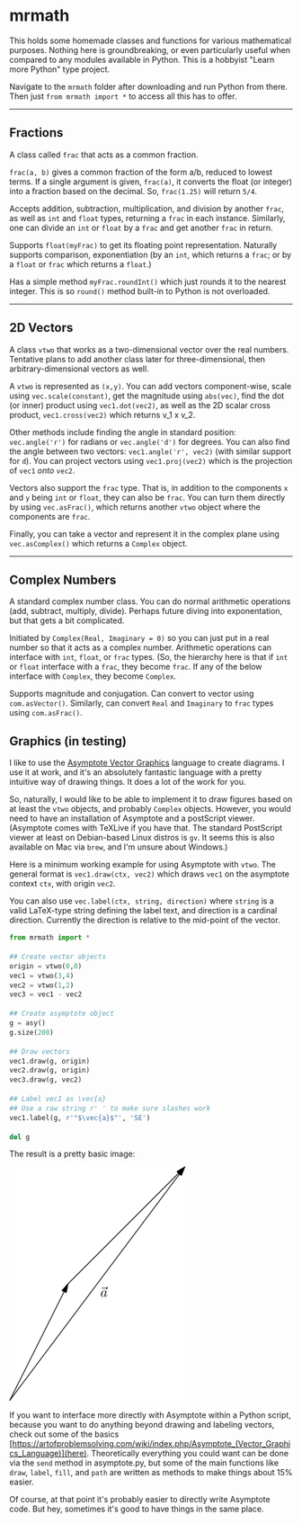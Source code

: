# mrmath

This holds some homemade classes and functions for various mathematical purposes. Nothing here is groundbreaking, or even particularly useful when compared to any modules available in Python. This is a hobbyist "Learn more Python" type project.

Navigate to the `mrmath` folder after downloading and run Python from there. Then just
``from mrmath import *``
to access all this has to offer.

---

## Fractions

A class called `frac` that acts as a common fraction.

`frac(a, b)` gives a common fraction of the form a/b, reduced to lowest terms.
If a single argument is given, `frac(a)`, it converts the float (or integer) into a fraction based on the decimal. So, `frac(1.25)` will return `5/4`.

Accepts addition, subtraction, multiplication, and division by another `frac`, as well as `int` and `float` types, returning a `frac` in each instance. Similarly, one can divide an `int` or `float` by a `frac` and get another `frac` in return.

Supports `float(myFrac)` to get its floating point representation. Naturally supports comparison, exponentiation (by an `int`, which returns a `frac`; or by a `float` or `frac` which returns a `float`.)

Has a simple method `myFrac.roundInt()` which just rounds it to the nearest integer. This is so `round()` method built-in to Python is not overloaded.

---

## 2D Vectors

A class `vtwo` that works as a two-dimensional vector over the real numbers. Tentative plans to add another class later for three-dimensional, then arbitrary-dimensional vectors as well.

A `vtwo` is represented as `(x,y)`. You can add vectors component-wise, scale using `vec.scale(constant)`, get the magnitude using `abs(vec)`, find the dot (or inner) product using `vec1.dot(vec2)`, as well as the 2D scalar cross product, `vec1.cross(vec2)` which returns v_1 x v_2.

Other methods include finding the angle in standard position: `vec.angle('r')` for radians or `vec.angle('d')` for degrees. You can also find the angle between two vectors: `vec1.angle('r', vec2)` (with similar support for `d`). You can project vectors using `vec1.proj(vec2)` which is the projection of `vec1` *onto* `vec2`.

Vectors also support the `frac` type. That is, in addition to the components `x` and `y` being `int` or `float`, they can also be `frac`. You can turn them directly by using `vec.asFrac()`, which returns another `vtwo` object where the components are `frac`.

Finally, you can take a vector and represent it in the complex plane using `vec.asComplex()` which returns a `Complex` object.

---

## Complex Numbers

A standard complex number class. You can do normal arithmetic operations (add, subtract, multiply, divide). Perhaps future diving into exponentation, but that gets a bit complicated.

Initiated by `Complex(Real, Imaginary = 0)` so you can just put in a real number so that it acts as a complex number. Arithmetic operations can interface with `int`, `float`, or `frac` types. (So, the hierarchy here is that if `int` or `float` interface with a `frac`, they become `frac`. If any of the below interface with `Complex`, they become `Complex`.

Supports magnitude and conjugation. Can convert to vector using `com.asVector()`. Similarly, can convert `Real` and `Imaginary` to `frac` types using `com.asFrac()`.

## Graphics (in testing)

I like to use the [Asymptote Vector Graphics](http://asymptote.sourceforge.net) language to create diagrams. I use it at work, and it's an absolutely fantastic language with a pretty intuitive way of drawing things. It does a lot of the work for you.

So, naturally, I would like to be able to implement it to draw figures based on at least the `vtwo` objects, and probably `Complex` objects. However, you would need to have an installation of Asymptote and a postScript viewer. (Asymptote comes with TeXLive if you have that. The standard PostScript viewer at least on Debian-based Linux distros is `gv`. It seems this is also available on Mac via `brew`, and I'm unsure about Windows.)

Here is a minimum working example for using Asymptote with `vtwo`. The general format is `vec1.draw(ctx, vec2)` which draws `vec1` on the asymptote context `ctx`, with origin `vec2`.

You can also use `vec.label(ctx, string, direction)` where `string` is a valid LaTeX-type string defining the label text, and direction is a cardinal direction. Currently the direction is relative to the mid-point of the vector.

```python
from mrmath import *

## Create vector objects
origin = vtwo(0,0)
vec1 = vtwo(3,4)
vec2 = vtwo(1,2)
vec3 = vec1 - vec2

## Create asymptote object
g = asy()
g.size(200)

## Draw vectors
vec1.draw(g, origin)
vec2.draw(g, origin)
vec3.draw(g, vec2)

## Label vec1 as \vec{a}
## Use a raw string r' ' to make sure slashes work
vec1.label(g, r'"$\vec{a}$"', 'SE')

del g
```
The result is a pretty basic image: 

![alt text](https://github.com/rich1126/mrmath/blob/master/vectorAdd.png "Vector Addition")

If you want to interface more directly with Asymptote within a Python script, because you want to do anything beyond drawing and labeling vectors, check out some of the basics [https://artofproblemsolving.com/wiki/index.php/Asymptote_(Vector_Graphics_Language)](here). Theoretically everything you could want can be done via the `send` method in asymptote.py, but some of the main functions like `draw`, `label`, `fill`, and `path` are written as methods to make things about 15% easier.

Of course, at that point it's probably easier to directly write Asymptote code. But hey, sometimes it's good to have things in the same place.
